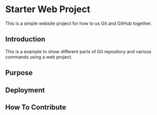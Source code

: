 # Starter Web Project

This is a simple website project for how to us Git and GitHub together.

## Introduction
This is a example to show different parts of Git repository and various commands using a web project.

## Purpose

## Deployment

## How To Contribute

